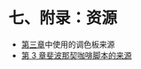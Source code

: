 # 七、附录：资源

*   [第三章](http://www.awwwards.com/trendy-web-color-palettes-and-material-design-color-schemes-tools.html)中使用的调色板来源
*   [第 3 章斐波那契咖啡脚本的来源](https://gist.github.com/apiv/4399737)